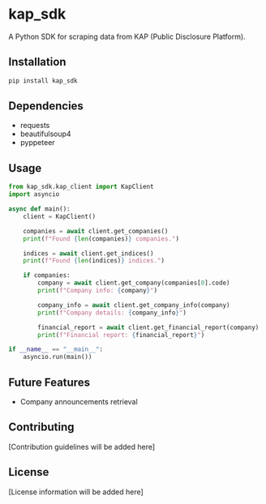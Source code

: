 # kap_sdk

A Python SDK for scraping data from KAP (Public Disclosure Platform).

## Installation

```bash
pip install kap_sdk
```

## Dependencies

*   requests
*   beautifulsoup4
*   pyppeteer

## Usage

```python
from kap_sdk.kap_client import KapClient
import asyncio

async def main():
    client = KapClient()

    companies = await client.get_companies()
    print(f"Found {len(companies)} companies.")

    indices = await client.get_indices()
    print(f"Found {len(indices)} indices.")

    if companies:
        company = await client.get_company(companies[0].code)
        print(f"Company info: {company}")

        company_info = await client.get_company_info(company)
        print(f"Company details: {company_info}")

        financial_report = await client.get_financial_report(company)
        print(f"Financial report: {financial_report}")

if __name__ == "__main__":
    asyncio.run(main())
```

## Future Features

*   Company announcements retrieval

## Contributing

[Contribution guidelines will be added here]

## License

[License information will be added here]
